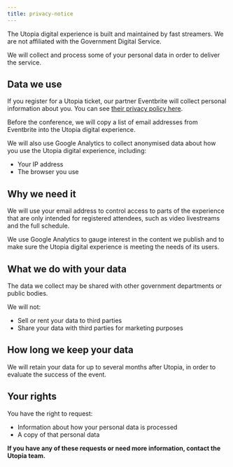 ```yaml
---
title: privacy-notice
---
```

The Utopia digital experience is built and maintained by fast streamers. We are not affiliated with the Government Digital Service.

We will collect and process some of your personal data in order to deliver the service.

## Data we use

If you register for a Utopia ticket, our partner Eventbrite will collect personal information about you. You can see [their privacy policy here](https://www.eventbrite.co.uk/support/articles/en_US/Troubleshooting/eventbrite-privacy-policy?lg=en_GB).

Before the conference, we will copy a list of email addresses from Eventbrite into the Utopia digital experience.

We will also use Google Analytics to collect anonymised data about how you use the Utopia digital experience, including:

* Your IP address
* The browser you use

## Why we need it

We will use your email address to control access to parts of the experience that are only intended for registered attendees, such as video livestreams and the full schedule.

We use Google Analytics to gauge interest in the content we publish and to make sure the Utopia digital experience is meeting the needs of its users.

## What we do with your data

The data we collect may be shared with other government departments or public bodies.

We will not: 

* Sell or rent your data to third parties
* Share your data with third parties for marketing purposes

## How long we keep your data

We will retain your data for up to several months after Utopia, in order to evaluate the success of the event.

## Your rights

You have the right to request:

* Information about how your personal data is processed
* A copy of that personal data

**If you have any of these requests or need more information, contact the Utopia team.**
